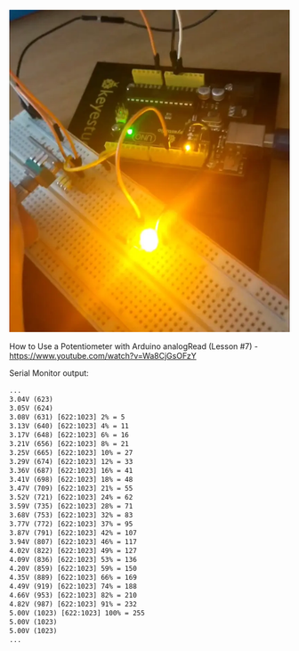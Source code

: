 ![](potentiometer_led_brightness.webp)

How to Use a Potentiometer with Arduino analogRead (Lesson #7) - https://www.youtube.com/watch?v=Wa8CjGsOFzY

Serial Monitor output:
```
...
3.04V (623)
3.05V (624)
3.08V (631) [622:1023] 2% = 5
3.13V (640) [622:1023] 4% = 11
3.17V (648) [622:1023] 6% = 16
3.21V (656) [622:1023] 8% = 21
3.25V (665) [622:1023] 10% = 27
3.29V (674) [622:1023] 12% = 33
3.36V (687) [622:1023] 16% = 41
3.41V (698) [622:1023] 18% = 48
3.47V (709) [622:1023] 21% = 55
3.52V (721) [622:1023] 24% = 62
3.59V (735) [622:1023] 28% = 71
3.68V (753) [622:1023] 32% = 83
3.77V (772) [622:1023] 37% = 95
3.87V (791) [622:1023] 42% = 107
3.94V (807) [622:1023] 46% = 117
4.02V (822) [622:1023] 49% = 127
4.09V (836) [622:1023] 53% = 136
4.20V (859) [622:1023] 59% = 150
4.35V (889) [622:1023] 66% = 169
4.49V (919) [622:1023] 74% = 188
4.66V (953) [622:1023] 82% = 210
4.82V (987) [622:1023] 91% = 232
5.00V (1023) [622:1023] 100% = 255
5.00V (1023)
5.00V (1023)
...
```

